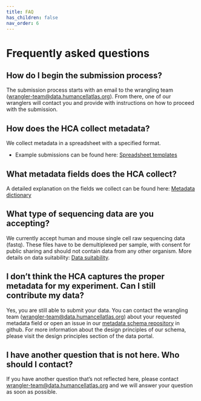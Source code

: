 ```yaml
---
title: FAQ
has_children: false
nav_order: 6
---
```


# Frequently asked questions

## How do I begin the submission process?
The submission process starts with an email to the wrangling team ([wrangler-team@data.humancellatlas.org](mailto:wrangler-team@data.humancellatlas.org)). From there, one of our wranglers will contact you and provide with instructions on how to proceed with the submission.
 
## How does the HCA collect metadata?
We collect metadata in a spreadsheet with a specified format.
- Example submissions can be found here: [Spreadsheet templates](contributing/spreadsheet-templates.md)

## What metadata fields does the HCA collect?
A detailed explanation on the fields we collect can be found here: [Metadata dictionary](metadata_standard/metadata-dictionary.md)
 
## What type of sequencing data are you accepting?
We currently accept human and mouse single cell raw sequencing data (fastq). These files have to be demultiplexed per sample, with consent for public sharing and should not contain data from any other organism. More details on data suitability: [Data suitability](https://data.humancellatlas.org/contribute/contributing-data-suitability).
 
## I don’t think the HCA captures the proper metadata for my experiment. Can I still contribute my data?
Yes, you are still able to submit your data. You can contact the wrangling team ([wrangler-team@data.humancellatlas.org](mailto:wrangler-team@data.humancellatlas.org)) about your requested metadata field or open an issue in our [metadata schema repository](https://github.com/HumanCellAtlas/metadata-schema) in github. For more information about the design principles of our schema, please visit the design principles section of the data portal.
 
## I have another question that is not here. Who should I contact?
If you have another question that’s not reflected here, please contact [wrangler-team@data.humancellatlas.org](mailto:wrangler-team@data.humancellatlas.org) and we will  answer your question as soon as possible.

